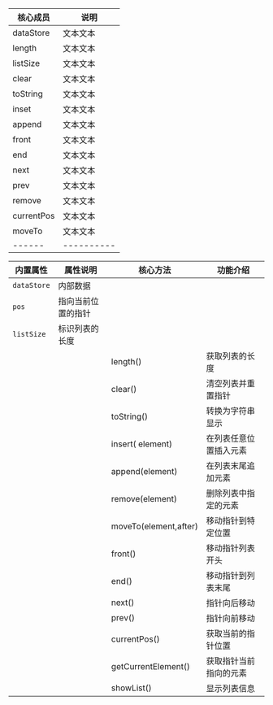  核心成员 | 说明 |
| ------ | ------------------ |
|  dataStore | 文本文本 | 
|  length | 文本文本 |
|  listSize | 文本文本 |
|  clear | 文本文本 |
|  toString | 文本文本 |
|  inset | 文本文本 |
|  append | 文本文本 |
|  front | 文本文本 |
|  end | 文本文本 |
|  next | 文本文本 |
|  prev | 文本文本 |
|  remove | 文本文本 |
|  currentPos | 文本文本 |
|  moveTo | 文本文本 |
| ------ | ---------- |

内置属性 | 属性说明 |   核心方法 | 功能介绍 |
| ------ | ------------------ |------------------ |------------------ |
| `dataStore` | 内部数据 | | |
|  `pos` | 指向当前位置的指针 | | |
|  `listSize` | 标识列表的长度 | | |
|||  length() | 获取列表的长度  |
|||  clear() | 清空列表并重置指针 |
|||  toString() | 转换为字符串显示 |
|||  insert( element) | 在列表任意位置插入元素 |
|||  append(element) |  在列表末尾追加元素 |
|||  remove(element) | 删除列表中指定的元素 |
|||  moveTo(element,after) | 移动指针到特定位置 |
|||  front() | 移动指针列表开头 |
|||  end() | 移动指针到列表末尾 |
|||  next() | 指针向后移动 |
|||  prev() | 指针向前移动 |
|||  currentPos() | 获取当前的指针位置 |
|||  getCurrentElement()| 获取指针当前指向的元素 |
|||  showList()| 显示列表信息 |
